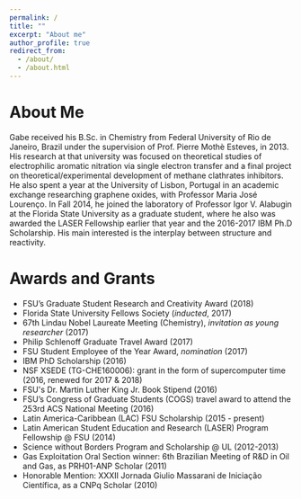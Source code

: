 ```yaml
---
permalink: /
title: ""
excerpt: "About me"
author_profile: true
redirect_from: 
  - /about/
  - /about.html
---
```


# About Me
Gabe received his B.Sc. in Chemistry from Federal University of Rio de Janeiro, Brazil under the supervision of Prof. Pierre Mothè Esteves, in 2013. His research at that university was focused on theoretical studies of electrophilic aromatic nitration via single electron transfer and a final project on theoretical/experimental development of methane clathrates inhibitors. He also spent a year at the University of Lisbon, Portugal in an academic exchange researching graphene oxides, with Professor Maria José Lourenço. In Fall 2014, he joined the laboratory of Professor Igor V. Alabugin at the Florida State University as a graduate student, where he also was awarded the LASER Fellowship earlier that year and the 2016-2017 IBM Ph.D Scholarship. His main interested is the interplay between structure and reactivity.

# Awards and Grants
+ FSU’s Graduate Student Research and Creativity Award (2018)
+ Florida State University Fellows Society (_inducted_, 2017)
+ 67th Lindau Nobel Laureate Meeting (Chemistry), _invitation as young researcher_ (2017)
+ Philip Schlenoff Graduate Travel Award (2017)
+ FSU Student Employee of the Year Award, _nomination_ (2017)
+ IBM PhD Scholarship (2016)
+ NSF XSEDE (TG-CHE160006): grant in the form of supercomputer time (2016, renewed for 2017 & 2018)
+ FSU's Dr. Martin Luther King Jr. Book Stipend (2016)
+ FSU’s Congress of Graduate Students (COGS) travel award to attend the 253rd ACS National Meeting (2016)
+ Latin America-Caribbean (LAC) FSU Scholarship (2015 - present)
+ Latin American Student Education and Research (LASER) Program Fellowship @ FSU (2014)
+ Science without Borders Program and Scholarship @ UL (2012-2013)
+ Gas Exploitation Oral Section winner: 6th Brazilian Meeting of R&D in Oil and Gas, as PRH01-ANP Scholar (2011)
+ Honorable Mention: XXXII Jornada Giulio Massarani de Iniciação Científica, as a CNPq Scholar (2010)
